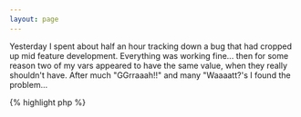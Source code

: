 ```yaml
---
layout: page
---
```


Yesterday I spent about half an hour tracking down a bug that had cropped up mid feature development. Everything was working fine...  then for some reason two of my vars appeared to have the same value, when they really shouldn't have. After much "GGrraaah!!" and many "Waaaatt?'s I found the problem...

{% highlight php %}
<?php
protected function foo(
    DateTime $fromTime,
    DateTime $toTime,
    DateTime $fromTime,
    DateTime $toTime
) { ...
{% endhighlight %}

Now reading that it's probably obvious something is not right, but this was the result of either some spurious renaming or copy pasting, I didn't catch it right away. But then I thought about it, shouldn't the compiler be catching this kind of error? PHP is a dynamically typed language, but you'll still get errors about duplicate method/property names, why not parameter names? I cried out to the Twitter...

![Image](/public/dfa1.png)

I guess it's kind of expected, but the fact that it had caused a bug (which I luckily caught before it got any further) was clearly a problem.

This morning fellow elite hacker Ian "Jonko" Jenkins mentioned that he'd tried this in a few other languages and got some of the same result. So how do other languages fair? Let's see, first everyones favourite Javascript...

{% highlight javascript %}
function foo(x, x) {
    return x;
}

foo(1, 2); // 2
{% endhighlight %}

The result is 2, the same as PHP. Javascript is dynamically typed as well, interesting...  How about Python...

{% highlight python %}
def foo(x, x):
  x

print foo(1, 2)
{% endhighlight %}

This time an error!

```
SyntaxError: duplicate argument 'x' in function definition
```

Hoorah for Python. Ruby next...

{% highlight ruby %}
def foo(x, x)
  return x
end

puts foo(1, 2)
{% endhighlight %}

And another error!

```
duplicated argument name
```

Now a personal favourite Clojure, come on do me proud...

{% highlight clojure %}
(defn foo [x x] x)

(foo 1 2)
{% endhighlight %}

Gah, failure, it happily returns 2... Let's try Java...

{% highlight java %}
package rod;

class Test { 
    public function foo(int x, int x) {
        return x; 
    }
}
{% endhighlight %}

And as I suspected it caught the problem, which a lot more information that the other languages that did.

```
variable x is already defined in method foo public function foo(int x, int x) {
```

So given the fact that Python and Ruby passed the "test" quite happily there can't be anything intrinsic about dynamic languages that make this kind of checking impossible to do. Perhaps it's just an afterthought, I mean who in actual reality is going to do this... I guess.

Have any deep insights about why this "functionality" might exist, want to post how your favourite language fairs, just use the comments below. Back to hacking.


